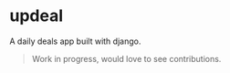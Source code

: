 # updeal
A daily deals app built with django.

> Work in progress, would love to see contributions.
